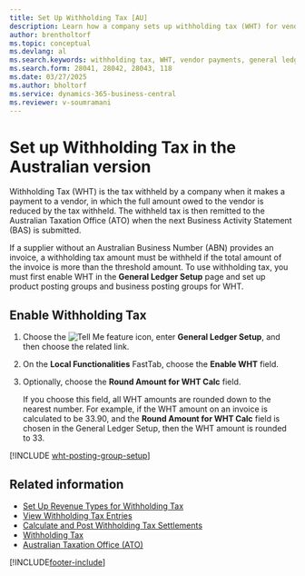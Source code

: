 ```yaml
---
title: Set Up Withholding Tax [AU]
description: Learn how a company sets up withholding tax (WHT) for vendor payments on the General Ledger Setup page.
author: brentholtorf
ms.topic: conceptual
ms.devlang: al
ms.search.keywords: withholding tax, WHT, vendor payments, general ledger setup, product posting groups, business posting groups, Australian Taxation Office, ATO, business activity statement, BAS, Australian business number, ABN, Australian version
ms.search.form: 28041, 28042, 28043, 118
ms.date: 03/27/2025
ms.author: bholtorf
ms.service: dynamics-365-business-central
ms.reviewer: v-soumramani
---
```


# Set up Withholding Tax in the Australian version

Withholding Tax (WHT) is the tax withheld by a company when it makes a payment to a vendor, in which the full amount owed to the vendor is reduced by the tax withheld. The withheld tax is then remitted to the Australian Taxation Office (ATO) when the next Business Activity Statement (BAS) is submitted.  

If a supplier without an Australian Business Number (ABN) provides an invoice, a withholding tax amount must be withheld if the total amount of the invoice is more than the threshold amount. To use withholding tax, you must first enable WHT in the **General Ledger Setup** page and set up product posting groups and business posting groups for WHT.  

## Enable Withholding Tax

1. Choose the ![Tell Me feature](../../media/ui-search/search_small.png "Tell me what you want to do") icon, enter **General Ledger Setup**, and then choose the related link.  
1. On the **Local Functionalities** FastTab, choose the **Enable WHT** field.  
1. Optionally, choose the **Round Amount for WHT Calc** field.

    If you choose this field, all WHT amounts are rounded down to the nearest number. For example, if the WHT amount on an invoice is calculated to be 33.90, and the **Round Amount for WHT Calc** field is chosen in the General Ledger Setup, then the WHT amount is rounded to 33.

[!INCLUDE [wht-posting-group-setup](../includes/AUNZ/wht-posting-group-setup.md)]

## Related information

- [Set Up Revenue Types for Withholding Tax](how-to-set-up-revenue-types-for-withholding-tax.md)  
- [View Withholding Tax Entries](how-to-view-withholding-tax-entries.md)  
- [Calculate and Post Withholding Tax Settlements](how-to-calculate-and-post-withholding-tax-settlements.md)  
- [Withholding Tax](withholding-tax.md)  
- [Australian Taxation Office (ATO)](https://www.ato.gov.au/)  

[!INCLUDE[footer-include](../../includes/footer-banner.md)]
